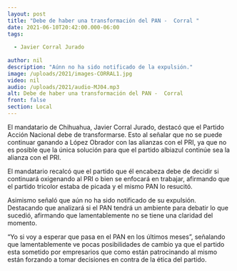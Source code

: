 ```yaml
---
layout: post
title: "Debe de haber una transformación del PAN -  Corral "
date: 2021-06-10T20:42:00.000-06:00
tags:
  
  - Javier Corral Jurado
  
author: nil
description: "Aúnn no ha sido notificado de la expulsión."
image: /uploads/2021/images-CORRAL1.jpg
video: nil
audio: /uploads/2021/audio-MJ04.mp3
alt: Debe de haber una transformación del PAN -  Corral 
front: false
section: Local
---
```


El mandatario de Chihuahua, Javier Corral Jurado, destacó que el Partido Acción Nacional debe de transformarse. Esto al señalar que no se puede continuar ganando a López Obrador con las alianzas con el PRI, ya que no es posible que la única solución para que el partido albiazul continúe sea la alianza con el PRI.

El mandatario recalcó que el partido que él encabeza debe de decidir si continuará oxigenando al PRI o bien se enfocará en trabajar, afirmando que el partido tricolor estaba de picada y el mismo PAN lo resucitó.

Asimismo señaló que aún no ha sido notificado de su expulsión. Destacando que analizará si el PAN tendrá un ambiente para debatir lo que sucedió, afirmando que lamentablemente no se tiene una claridad del momento. 

“Yo si voy a esperar que pasa en el PAN en los últimos meses”, señalando que lamentablemente ve pocas posibilidades de cambio ya que el partido esta sometido por empresarios que como están patrocinando al mismo están forzando a tomar decisiones en contra de la ética del partido.
